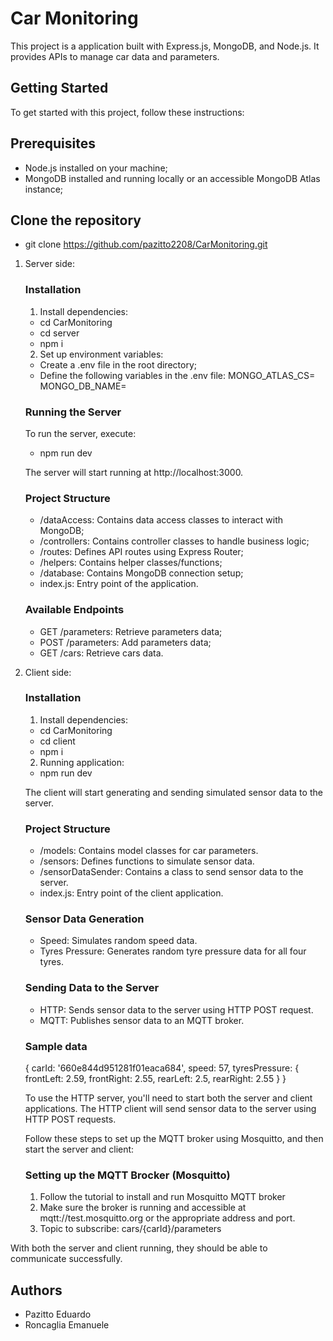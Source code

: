 # Car Monitoring 

This project is a application built with Express.js, MongoDB, and Node.js. It provides APIs to manage car data and parameters.

## Getting Started

To get started with this project, follow these instructions:

## Prerequisites

- Node.js installed on your machine;
- MongoDB installed and running locally or an accessible MongoDB Atlas instance;


## Clone the repository
- git clone https://github.com/pazitto2208/CarMonitoring.git

1. Server side:
    ### Installation

    1. Install dependencies:
    - cd CarMonitoring
    - cd server
    - npm i 


    2. Set up environment variables:

    - Create a .env file in the root directory;
    - Define the following variables in the .env file:
        MONGO_ATLAS_CS=<your-mongodb-atlas-connection-string>
        MONGO_DB_NAME=<your-mongodb-database-name>

    ### Running the Server

    To run the server, execute:
    - npm run dev

    The server will start running at http://localhost:3000.

    ### Project Structure
    - /dataAccess: Contains data access classes to interact with MongoDB;
    - /controllers: Contains controller classes to handle business logic;
    - /routes: Defines API routes using Express Router;
    - /helpers: Contains helper classes/functions;
    - /database: Contains MongoDB connection setup;
    - index.js: Entry point of the application.

    ### Available Endpoints
    - GET /parameters: Retrieve parameters data;
    - POST /parameters: Add parameters data;
    - GET /cars: Retrieve cars data.

2. Client side:
    ### Installation

    1. Install dependencies:
    - cd CarMonitoring
    - cd client
    - npm i 

    2. Running application: 
    - npm run dev 

    The client will start generating and sending simulated sensor data to the server.

    ### Project Structure
    - /models: Contains model classes for car parameters.
    - /sensors: Defines functions to simulate sensor data.
    - /sensorDataSender: Contains a class to send sensor data to the server.
    - index.js: Entry point of the client application.

    ### Sensor Data Generation
    - Speed: Simulates random speed data.
    - Tyres Pressure: Generates random tyre pressure data for all four tyres.

    ### Sending Data to the Server
    - HTTP: Sends sensor data to the server using HTTP POST request.
    - MQTT: Publishes sensor data to an MQTT broker.

    ### Sample data
    {
        carId: '660e844d951281f01eaca684',
        speed: 57,
        tyresPressure: { 
            frontLeft: 2.59, 
            frontRight: 2.55, 
            rearLeft: 2.5, 
            rearRight: 2.55 
        }
    }

    To use the HTTP server, you'll need to start both the server and client applications. The HTTP client will send sensor data to the server using HTTP POST requests.

    Follow these steps to set up the MQTT broker using Mosquitto, and then start the server and client:

    ### Setting up the MQTT Brocker (Mosquitto)
    1. Follow the tutorial to install and run Mosquitto MQTT broker 
    2. Make sure the broker is running and accessible at mqtt://test.mosquitto.org or the appropriate address and port.
    3. Topic to subscribe: cars/{carId}/parameters

With both the server and client running, they should be able to communicate successfully.

## Authors
- Pazitto Eduardo
- Roncaglia Emanuele